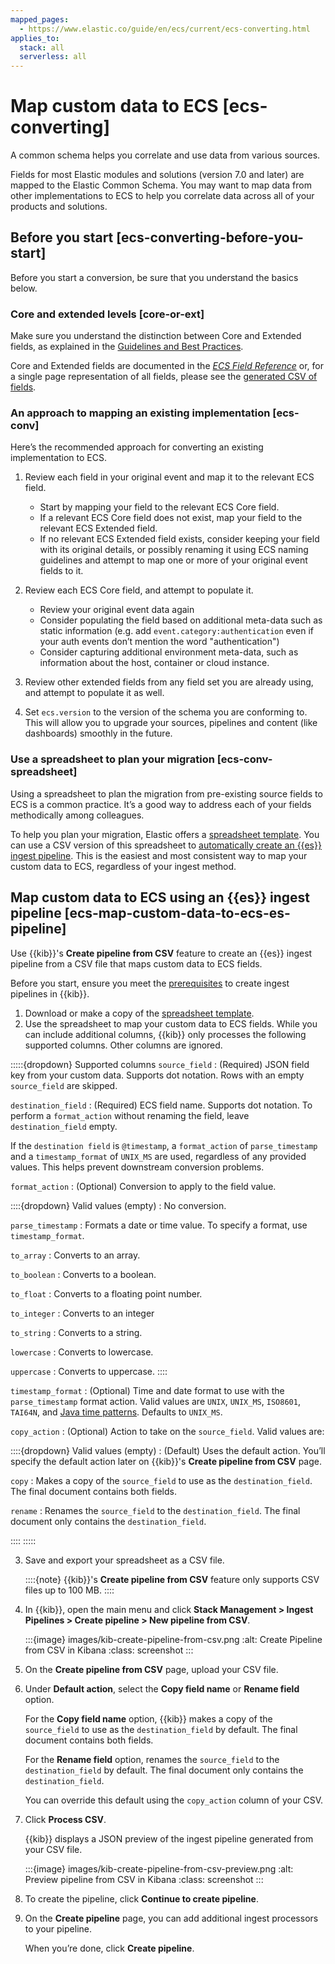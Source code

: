 ```yaml
---
mapped_pages:
  - https://www.elastic.co/guide/en/ecs/current/ecs-converting.html
applies_to:
  stack: all
  serverless: all
---
```


# Map custom data to ECS [ecs-converting]

A common schema helps you correlate and use data from various sources.

Fields for most Elastic modules and solutions (version 7.0 and later) are mapped to the Elastic Common Schema. You may want to map data from other implementations to ECS to help you correlate data across all of your products and solutions.


## Before you start [ecs-converting-before-you-start]

Before you start a conversion, be sure that you understand the basics below.


### Core and extended levels [core-or-ext]

Make sure you understand the distinction between Core and Extended fields, as explained in the [Guidelines and Best Practices](/reference/ecs-guidelines.md).

Core and Extended fields are documented in the [*ECS Field Reference*](/reference/ecs-field-reference.md) or, for a single page representation of all fields, please see the [generated CSV of fields](https://github.com/elastic/ecs/blob/master/generated/csv/fields.csv).


### An approach to mapping an existing implementation [ecs-conv]

Here’s the recommended approach for converting an existing implementation to ECS.

1. Review each field in your original event and map it to the relevant ECS field.

    * Start by mapping your field to the relevant ECS Core field.
    * If a relevant ECS Core field does not exist, map your field to the relevant ECS Extended field.
    * If no relevant ECS Extended field exists, consider keeping your field with its original details, or possibly renaming it using ECS naming guidelines and attempt to map one or more of your original event fields to it.

2. Review each ECS Core field, and attempt to populate it.

    * Review your original event data again
    * Consider populating the field based on additional meta-data such as static information (e.g. add `event.category:authentication` even if your auth events don’t mention the word "authentication")
    * Consider capturing additional environment meta-data, such as information about the host, container or cloud instance.

3. Review other extended fields from any field set you are already using, and attempt to populate it as well.
4. Set `ecs.version` to the version of the schema you are conforming to. This will allow you to upgrade your sources, pipelines and content (like dashboards) smoothly in the future.


### Use a spreadsheet to plan your migration [ecs-conv-spreadsheet]

Using a spreadsheet to plan the migration from pre-existing source fields to ECS is a common practice. It’s a good way to address each of your fields methodically among colleagues.

To help you plan your migration, Elastic offers a [spreadsheet template](https://ela.st/sample-pipeline-mapping). You can use a CSV version of this spreadsheet to [automatically create an {{es}} ingest pipeline](#ecs-map-custom-data-to-ecs-es-pipeline). This is the easiest and most consistent way to map your custom data to ECS, regardless of your ingest method.


## Map custom data to ECS using an {{es}} ingest pipeline [ecs-map-custom-data-to-ecs-es-pipeline]

Use {{kib}}'s **Create pipeline from CSV** feature to create an {{es}} ingest pipeline from a CSV file that maps custom data to ECS fields.

Before you start, ensure you meet the [prerequisites](docs-content://manage-data/ingest/transform-enrich/ingest-pipelines.md#ingest-prerequisites) to create ingest pipelines in {{kib}}.

1. Download or make a copy of the [spreadsheet template](https://ela.st/sample-pipeline-mapping).
2. Use the spreadsheet to map your custom data to ECS fields. While you can include additional columns, {{kib}} only processes the following supported columns. Other columns are ignored.

:::::{dropdown} Supported columns
`source_field`
:   (Required) JSON field key from your custom data. Supports dot notation. Rows with an empty `source_field` are skipped.

 `destination_field`
:   (Required) ECS field name. Supports dot notation. To perform a `format_action` without renaming the field, leave `destination_field` empty.

If the `destination field` is `@timestamp`, a `format_action` of `parse_timestamp` and a `timestamp_format` of `UNIX_MS` are used, regardless of any provided values. This helps prevent downstream conversion problems.

`format_action`
:   (Optional) Conversion to apply to the field value.

::::{dropdown} Valid values
(empty)
:   No conversion.

`parse_timestamp`
:   Formats a date or time value. To specify a format, use `timestamp_format`.

`to_array`
:   Converts to an array.

`to_boolean`
:   Converts to a boolean.

`to_float`
:   Converts to a floating point number.

`to_integer`
:   Converts to an integer

`to_string`
:   Converts to a string.

`lowercase`
:   Converts to lowercase.

`uppercase`
:   Converts to uppercase.
::::

`timestamp_format`
:   (Optional) Time and date format to use with the `parse_timestamp` format action. Valid values are `UNIX`, `UNIX_MS`, `ISO8601`, `TAI64N`, and [Java time patterns](elasticsearch://reference/elasticsearch/mapping-reference/mapping-date-format.md). Defaults to `UNIX_MS`.

`copy_action`
:   (Optional) Action to take on the `source_field`. Valid values are:

::::{dropdown} Valid values
(empty)
:   (Default) Uses the default action. You’ll specify the default action later on {{kib}}'s **Create pipeline from CSV** page.

`copy`
:   Makes a copy of the `source_field` to use as the `destination_field`. The final document contains both fields.

`rename`
:   Renames the `source_field` to the `destination_field`. The final document only contains the `destination_field`.

::::
:::::

3. Save and export your spreadsheet as a CSV file.

    ::::{note}
    {{kib}}'s **Create pipeline from CSV** feature only supports CSV files up to 100 MB.
    ::::

4. In {{kib}}, open the main menu and click **Stack Management > Ingest Pipelines > Create pipeline > New pipeline from CSV**.

   :::{image} images/kib-create-pipeline-from-csv.png
   :alt: Create Pipeline from CSV in Kibana
   :class: screenshot
   :::

5. On the **Create pipeline from CSV** page, upload your CSV file.
6. Under **Default action**, select the **Copy field name** or **Rename field** option.

    For the **Copy field name** option, {{kib}} makes a copy of the `source_field` to use as the `destination_field` by default. The final document contains both fields.

    For the **Rename field** option, renames the `source_field` to the `destination_field` by default. The final document only contains the `destination_field`.

    You can override this default using the `copy_action` column of your CSV.

7. Click **Process CSV**.

   {{kib}} displays a JSON preview of the ingest pipeline generated from your CSV file.

   :::{image} images/kib-create-pipeline-from-csv-preview.png
   :alt: Preview pipeline from CSV in Kibana
   :class: screenshot
   :::

8. To create the pipeline, click **Continue to create pipeline**.
9. On the **Create pipeline** page, you can add additional ingest processors to your pipeline.

    When you’re done, click **Create pipeline**.
